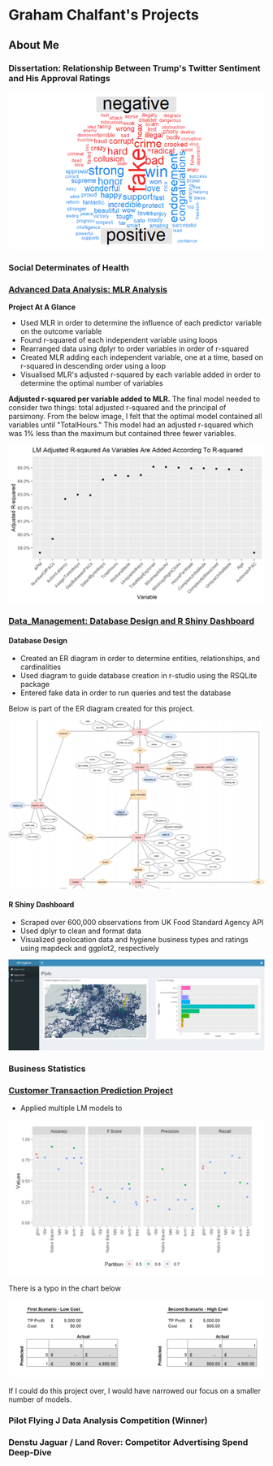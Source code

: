 # Graham Chalfant's Projects

## About Me


### Dissertation: Relationship Between Trump's Twitter Sentiment and His Approval Ratings

![](/images/wordcloud_trump_twitter_sentiment.png)

### Social Determinates of Health 


### [Advanced Data Analysis: MLR Analysis](https://github.com/GrahamChalfant/Advanced_Data_Analysis_Project)

**Project At A Glance**
- Used MLR in order to determine the influence of each predictor variable on the outcome variable
- Found r-squared of each independent variable using loops
- Rearranged data using dplyr to order variables in order of r-squared
- Created MLR adding each independent variable, one at a time, based on r-squared in descending order using a loop
- Visualised MLR's adjusted r-squared by each variable added in order to determine the optimal number of variables 

**Adjusted r-squared per variable added to MLR.** The final model needed to consider two things: total adjusted r-squared and the principal of parsimony. From the below image, I felt that the optimal model contained all variables until "TotalHours." This model had an adjusted r-squared which was 1% less than the maximum but contained three fewer variables. 

![](/images/multiple_lm_rsquared.png)



### [Data_Management: Database Design and R Shiny Dashboard](https://github.com/GrahamChalfant/Data_Management_Project)

#### Database Design
- Created an ER diagram in order to determine entities, relationships, and cardinalities 
- Used diagram to guide database creation in r-studio using the RSQLite package
- Entered fake data in order to run queries and test the database 

Below is part of the ER diagram created for this project. 

![](/images/ER_Diagram_Part.png)

#### R Shiny Dashboard

- Scraped over 600,000 observations from UK Food Standard Agency API
- Used dplyr to clean and format data 
- Visualized geolocation data and hygiene business types and ratings using mapdeck and ggplot2, respectively

![](/images/shiny_dash_final.png)

### Business Statistics 

 
### [Customer Transaction Prediction Project](https://github.com/GrahamChalfant/Customer_Transaction_Prediction_Project)

- Applied multiple LM models to 

![](/images/AIP_Model_Comparison.png)

There is a typo in the chart below

![](/images/AIP_Confusion_Matrix_Costs.png)

If I could do this project over, I would have narrowed our focus on a smaller number of models.



### Pilot Flying J Data Analysis Competition (Winner) 


### Denstu Jaguar / Land Rover: Competitor Advertising Spend Deep-Dive 


